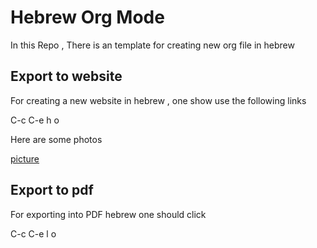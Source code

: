 
# Hebrew Org Mode 

In this Repo , There is an template for creating new org file in hebrew 

## Export to website 
For creating a new website in hebrew , one show use the following links

C-c C-e h o 

Here are some photos 

[picture](pictures/website_hebrew_example.png)

## Export to pdf 
For exporting into PDF hebrew one should click 

C-c C-e l o 

